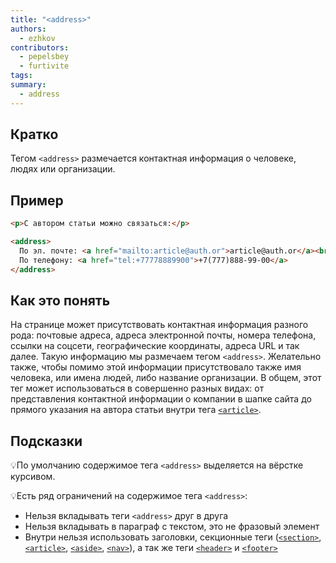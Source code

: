 ```yaml
---
title: "<address>"
authors:
  - ezhkov
contributors:
  - pepelsbey
  - furtivite
tags:
summary:
  - address
---
```

## Кратко

Тегом `<address>` размечается контактная информация о человеке, людях или организации.

## Пример

```html
<p>С автором статьи можно связаться:</p>

<address>
  По эл. почте: <a href="mailto:article@auth.or">article@auth.or</a><br>
  По телефону: <a href="tel:+77778889900">+7(777)888-99-00</a>
</address>
```

## Как это понять

На странице может присутствовать контактная информация разного рода: почтовые адреса, адреса электронной почты, номера телефона, ссылки на соцсети, географические координаты, адреса URL и так далее. Такую информацию мы размечаем тегом `<address>`. Желательно также, чтобы помимо этой информации присутствовало также имя человека, или имена людей, либо название организации. В общем, этот тег может использоваться в совершенно разных видах: от представления контактной информации о компании в шапке сайта до прямого указания на автора статьи внутри тега [`<article>`](/html/doka/article/).

## Подсказки

💡По умолчанию содержимое тега `<address>` выделяется на вёрстке курсивом.

💡Есть ряд ограничений на содержимое тега `<address>`:

- Нельзя вкладывать теги `<address>` друг в друга
- Нельзя вкладывать в параграф с текстом, это не фразовый элемент
- Внутри нельзя использовать заголовки, секционные теги ([`<section>`](/html/doka/section/), [`<article>`](/html/doka/article/), [`<aside>`](/html/doka/aside/), [`<nav>`](/html/nav/)), а так же теги [`<header>`](/html/doka/header/) и [`<footer>`](/html/doka/footer/)
